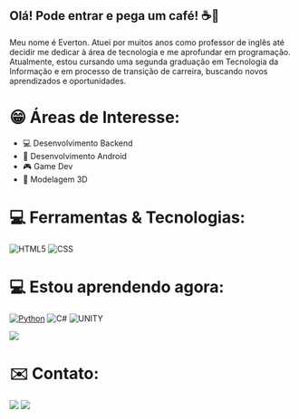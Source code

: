 ## Olá! Pode entrar e pega um café! ☕👋

Meu nome é Everton. Atuei por muitos anos como professor de inglês até decidir me dedicar à área de tecnologia e me aprofundar em programação. Atualmente, estou cursando uma segunda graduação em Tecnologia da Informação e em processo de transição de carreira, buscando novos aprendizados e oportunidades.

# 😁 Áreas de Interesse:

- 💻 Desenvolvimento Backend
- 📱 Desenvolvimento Android
- 🎮 Game Dev
- :black_square_button: Modelagem 3D

# 💻 Ferramentas & Tecnologias:

![HTML5](https://img.shields.io/badge/HTML5-E34F26.svg?style=for-the-badge&logo=HTML5&logoColor=white) ![CSS](https://img.shields.io/badge/CSS-663399.svg?style=for-the-badge&logo=CSS&logoColor=white)

# 💻 Estou aprendendo agora: 

[![Python](https://img.shields.io/badge/python-3670A0?style=for-the-badge&logo=python&logoColor=ffdd54)](https://img.shields.io/badge/Python-3776AB.svg?style=for-the-badge&logo=Python&logoColor=white) ![C#](https://img.shields.io/badge/c%23-%23239120.svg?style=for-the-badge&logo=csharp&logoColor=white) ![UNITY](https://img.shields.io/badge/Unity-FFFFFF.svg?style=for-the-badge&logo=Unity&logoColor=black)

<img src="https://cdn.jsdelivr.net/gh/devicons/devicon@latest/icons/python/python-original-wordmark.svg" />

# ✉️ Contato:

<a href = "mailto:eamissiagia@gmail.com"><img loading="lazy" src="https://img.shields.io/badge/Gmail-D14836?style=for-the-badge&logo=gmail&logoColor=white" target="_blank"></a>
<a href="https://www.linkedin.com/in/everton-augusto-missiagia-391936162" target="_blank"><img loading="lazy" src="https://img.shields.io/badge/-LinkedIn-%230077B5?style=for-the-badge&logo=linkedin&logoColor=white" target="_blank"></a>   
